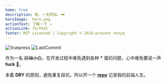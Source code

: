 ```yaml
---
home: true
description: 我，一无所知。🕶
heroImage:  hero.png
actionText: 了解一下 →
actionLink: fe/html
footer: MIT Licensed | Copyright © 2018-present ntnyq
---
```


![Vuepress](https://img.shields.io/badge/powered--by-vuepress-green.svg)
![LastCommit](https://img.shields.io/github/last-commit/ntnyq/fe-life.svg)

作为一名 ~~前端小白~~，在开发过程中难免遇到各种 __*__ 蛋的问题，心中难免要说一声 __fuck__ 🐶。

本着 __DRY__ 的原则，避免重复踩坑，所以开一个 __[repo](https://github.com/ntnyq/fe-life)__ 记录我的前端人生。
